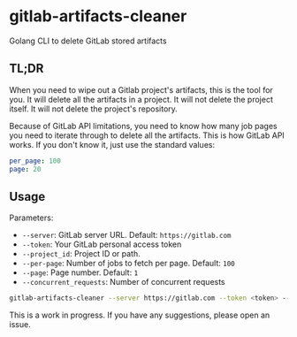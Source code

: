 # gitlab-artifacts-cleaner

Golang CLI to delete GitLab stored artifacts

## TL;DR

When you need to wipe out a Gitlab project's artifacts, this is the tool for you. It will delete all the artifacts in a project. It will not delete the project itself. It will not delete the project's repository.

Because of GitLab API limitations, you need to know how many job pages you need to iterate through to delete all the artifacts. This is how GitLab API works. If you don't know it, just use the standard values:

  ```yaml
  per_page: 100
  page: 20
  ```

## Usage

Parameters:

- `--server`: GitLab server URL. Default: `https://gitlab.com`
- `--token`: Your GitLab personal access token
- `--project_id`: Project ID or path.
- `--per-page`: Number of jobs to fetch per page. Default: `100`
- `--page`: Page number. Default: `1`
- `--concurrent_requests`: Number of concurrent requests

```bash
gitlab-artifacts-cleaner --server https://gitlab.com --token <token> --project_id <project_id> --pages 10 --per_page 100 --concurrent_requests 5
```

This is a work in progress. If you have any suggestions, please open an issue.
